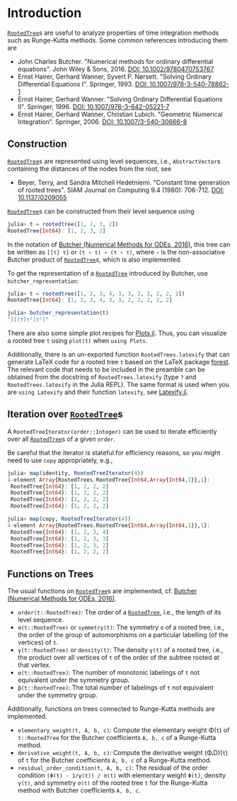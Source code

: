 # Introduction

[`RootedTree`](@ref)s are useful to analyze properties of time integration
methods such as Runge-Kutta methods. Some common references introducing them
are
- John Charles Butcher.
  "Numerical methods for ordinary differential equations".
  John Wiley & Sons, 2016.
  [DOI: 10.1002/9780470753767](https://doi.org/10.1002/9780470753767)
- Ernst Hairer, Gerhard Wanner, Syvert P. Nørsett.
  "Solving Ordinary Differential Equations I".
  Springer, 1993.
  [DOI: 10.1007/978-3-540-78862-1](https://doi.org/10.1007/978-3-540-78862-1)
- Ernst Hairer, Gerhard Wanner.
  "Solving Ordinary Differential Equations II".
  Springer, 1996.
  [DOI: 10.1007/978-3-642-05221-7](https://doi.org/10.1007/978-3-642-05221-7)
- Ernst Hairer, Gerhard Wanner, Christian Lubich.
  "Geometric Numerical Integration".
  Springer, 2006.
  [DOI: 10.1007/3-540-30666-8](https://doi.org/10.1007/3-540-30666-8)


## Construction

[`RootedTree`](@ref)s are represented using level sequences, i.e., `AbstractVector`s
containing the distances of the nodes from the root, see

- Beyer, Terry, and Sandra Mitchell Hedetniemi.
  "Constant time generation of rooted trees".
  SIAM Journal on Computing 9.4 (1980): 706-712.
  [DOI: 10.1137/0209055](https://doi.org/10.1137/0209055)

[`RootedTree`](@ref)s can be constructed from their level sequence using
```julia
julia> t = rootedtree([1, 2, 3, 2])
RootedTree{Int64}: [1, 2, 3, 2]
```
In the notation of [Butcher (Numerical Methods for ODEs, 2016)](https://doi.org/10.1002/9781119121534),
this tree can be written as `[[τ] τ]` or `(τ ∘ τ) ∘ (τ ∘ τ)`, where
`∘` is the non-associative Butcher product of [`RootedTree`](@ref)s, which is also
implemented.

To get the representation of a [`RootedTree`](@ref) introduced by Butcher, use `butcher_representation`:
```julia
julia> t = rootedtree([1, 2, 3, 4, 3, 3, 2, 2, 2, 2, 2])
RootedTree{Int64}: [1, 2, 3, 4, 3, 3, 2, 2, 2, 2, 2]

julia> butcher_representation(t)
"[[[τ]τ²]τ⁵]"
```

There are also some simple plot recipes for [Plots.jl](https://github.com/JuliaPlots/Plots.jl).
Thus, you can visualize a rooted tree `t` using `plot(t)` when `using Plots`.

Additionally, there is an un-exported function `RootedTrees.latexify` that can
generate LaTeX code for a rooted tree `t` based on the LaTeX package
[forest](https://ctan.org/pkg/forest). The relevant code that needs to be included
in the preamble can be obtained from the docstring of `RootedTrees.latexify`
(type `?` and `RootedTrees.latexify` in the Julia REPL). The same format is
used when you are `using Latexify` and their function `latexify`, see
[Latexify.jl](https://github.com/korsbo/Latexify.jl).


## Iteration over [`RootedTree`](@ref)s

A `RootedTreeIterator(order::Integer)` can be used to iterate efficiently
over all [`RootedTree`](@ref)s of a given `order`.

Be careful that the iterator is stateful for efficiency reasons, so you might
need to use `copy` appropriately, e.g.,
```julia
julia> map(identity, RootedTreeIterator(4))
4-element Array{RootedTrees.RootedTree{Int64,Array{Int64,1}},1}:
 RootedTree{Int64}: [1, 2, 2, 2]
 RootedTree{Int64}: [1, 2, 2, 2]
 RootedTree{Int64}: [1, 2, 2, 2]
 RootedTree{Int64}: [1, 2, 2, 2]

julia> map(copy, RootedTreeIterator(4))
4-element Array{RootedTrees.RootedTree{Int64,Array{Int64,1}},1}:
 RootedTree{Int64}: [1, 2, 3, 4]
 RootedTree{Int64}: [1, 2, 3, 3]
 RootedTree{Int64}: [1, 2, 3, 2]
 RootedTree{Int64}: [1, 2, 2, 2]
```


## Functions on Trees

The usual functions on [`RootedTree`](@ref)s are implemented, cf.
[Butcher (Numerical Methods for ODEs, 2016)](https://doi.org/10.1002/9781119121534).
- `order(t::RootedTree)`: The order of a [`RootedTree`](@ref), i.e., the length of its level sequence.
- `σ(t::RootedTree)` or `symmetry(t)`: The symmetry `σ` of a rooted tree, i.e., the order of the group of automorphisms on a particular labelling (of the vertices) of `t`.
- `γ(t::RootedTree)` or `density(t)`: The density `γ(t)` of a rooted tree, i.e., the product over all vertices of `t` of the order of the subtree rooted at that vertex.
- `α(t::RootedTree)`: The number of monotonic labelings of `t` not equivalent under the symmetry group.
- `β(t::RootedTree)`: The total number of labelings of `t` not equivalent under the symmetry group.

Additionally, functions on trees connected to Runge-Kutta methods are implemented.
- `elementary_weight(t, A, b, c)`: Compute the elementary weight Φ(`t`) of `t::RootedTree` for the Butcher coefficients `A, b, c` of a Runge-Kutta method.
- `derivative_weight(t, A, b, c)`: Compute the derivative weight (ΦᵢD)(`t`) of `t` for the Butcher coefficients `A, b, c` of a Runge-Kutta method.
- `residual_order_condition(t, A, b, c)`: The residual of the order condition
  `(Φ(t) - 1/γ(t)) / σ(t)` with elementary weight `Φ(t)`, density `γ(t)`, and symmetry `σ(t)` of the rooted tree `t` for the Runge-Kutta method with Butcher coefficients `A, b, c`.

